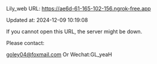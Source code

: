 Lily_web URL: https://ae6d-61-165-102-156.ngrok-free.app

Updated at: 2024-12-09 10:19:08

If you cannot open this URL, the server might be down.

Please contact: 

goley04@foxmail.com Or Wechat:GL_yeaH